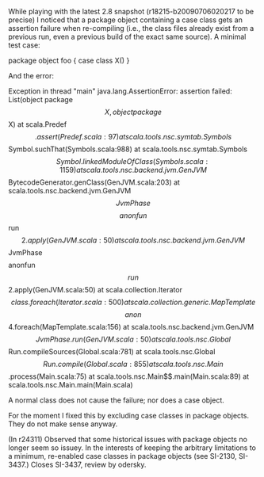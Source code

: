 While playing with the latest 2.8 snapshot (r18215-b20090706020217 to be precise) I noticed that a package object containing a case class gets an assertion failure when re-compiling (i.e., the class files already exist from a previous run, even a previous build of the exact same source).  A minimal test case:

package object foo {
  case class X()
}

And the error:

Exception in thread "main" java.lang.AssertionError: assertion failed: List(object package$$X, object package$$X)
	at scala.Predef$$.assert(Predef.scala:97)
	at scala.tools.nsc.symtab.Symbols$$Symbol.suchThat(Symbols.scala:988)
	at scala.tools.nsc.symtab.Symbols$$Symbol.linkedModuleOfClass(Symbols.scala:1159)
	at scala.tools.nsc.backend.jvm.GenJVM$$BytecodeGenerator.genClass(GenJVM.scala:203)
	at scala.tools.nsc.backend.jvm.GenJVM$$JvmPhase$$$$anonfun$$run$$2.apply(GenJVM.scala:50)
	at scala.tools.nsc.backend.jvm.GenJVM$$JvmPhase$$$$anonfun$$run$$2.apply(GenJVM.scala:50)
	at scala.collection.Iterator$$class.foreach(Iterator.scala:500)
	at scala.collection.generic.MapTemplate$$$$anon$$4.foreach(MapTemplate.scala:156)
	at scala.tools.nsc.backend.jvm.GenJVM$$JvmPhase.run(GenJVM.scala:50)
	at scala.tools.nsc.Global$$Run.compileSources(Global.scala:781)
	at scala.tools.nsc.Global$$Run.compile(Global.scala:855)
	at scala.tools.nsc.Main$$.process(Main.scala:75)
	at scala.tools.nsc.Main$$.main(Main.scala:89)
	at scala.tools.nsc.Main.main(Main.scala)

A normal class does not cause the failure; nor does a case object.

For the moment I fixed this by excluding case classes in package objects. They do not make sense anyway.

(In r24311) Observed that some historical issues with package objects no longer
seem so issuey.  In the interests of keeping the arbitrary limitations
to a minimum, re-enabled case classes in package objects (see SI-2130, SI-3437.)
Closes SI-3437, review by odersky.
